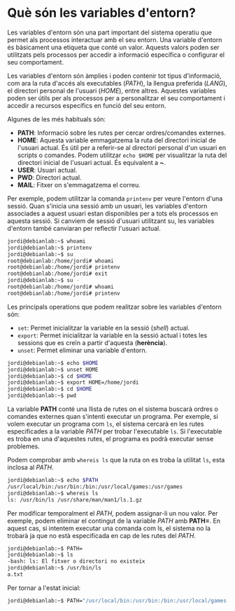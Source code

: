 # Què són les variables d'entorn?

Les variables d'entorn són una part important del sistema operatiu que permet als processos interactuar amb el seu entorn. Una variable d'entorn és bàsicament una etiqueta que conté un valor. Aquests valors poden ser utilitzats pels processos per accedir a informació específica o configurar el seu comportament.

Les variables d'entorn són àmplies i poden contenir tot tipus d'informació, com ara la ruta d'accés als executables (*PATH*), la llengua preferida (*LANG*), el directori personal de l'usuari (*HOME*), entre altres. Aquestes variables poden ser útils per als processos per a personalitzar el seu comportament i accedir a recursos específics en funció del seu entorn.

Algunes de les més habituals són:

* **PATH**: Informació sobre les rutes per cercar ordres/comandes externes.
* **HOME**: Aquesta variable emmagatzema la ruta del directori inicial de l'usuari actual. És útil per a referir-se al directori personal d'un usuari en scripts o comandes. Podem utilitzar `echo $HOME` per visualitzar la ruta del directori inicial de l'usuari actual. És equivalent a **~**.
* **USER**: Usuari actual.
* **PWD**: Directori actual.
* **MAIL**: Fitxer on s'emmagatzema el correu.

Per exemple, podem utilitzar la comanda `printenv` per veure l'entorn d'una sessió. Quan s'inicia una sessió amb un usuari, les variables d'entorn associades a aquest usuari estan disponibles per a tots els processos en aquesta sessió. Si canviem de sessió d'usuari utilitzant su, les variables d'entorn també canviaran per reflectir l'usuari actual.

```sh
jordi@debianlab:~$ whoami
jordi@debianlab:~$ printenv
jordi@debianlab:~$ su 
root@debianlab:/home/jordi# whoami
root@debianlab:/home/jordi# printenv
root@debianlab:/home/jordi# exit
jordi@debianlab:~$ su -
root@debianlab:/home/jordi# whoami
root@debianlab:/home/jordi# printenv
```

Les principals operations que podem realitzar sobre les variables d'entorn són:

* ```set```: Permet inicialitzar la variable en la sessió (*shell*) actual.
* ```export```:  Permet inicialitzar la variable en la sessió actual i totes les sessions que es creïn a partir d'aquesta (**herència**).
* ```unset```: Permet eliminar una variable d'entorn.

```sh
jordi@debianlab:~$ echo $HOME
jordi@debianlab:~$ unset HOME
jordi@debianlab:~$ cd $HOME
jordi@debianlab:~$ export HOME=/home/jordi
jordi@debianlab:~$ cd $HOME
jordi@debianlab:~$ pwd
```

La variable **PATH** conté una llista de rutes on el sistema buscarà ordres o comandes externes quan s'intenti executar un programa. Per exemple, si volem executar un programa com `ls`, el sistema cercarà en les rutes especificades a la variable *PATH* per trobar l'executable `ls`. Si l'executable es troba en una d'aquestes rutes, el programa es podrà executar sense problemes.

Podem comprobar amb `whereis ls` que la ruta on es troba la utilitat `ls`, esta inclosa al *PATH*.

```sh
jordi@debianlab:~$ echo $PATH
/usr/local/bin:/usr/bin:/bin:/usr/local/games:/usr/games
jordi@debianlab:~$ whereis ls
ls: /usr/bin/ls /usr/share/man/man1/ls.1.gz
```

Per modificar temporalment el *PATH*, podem assignar-li un nou valor. Per exemple, podem eliminar el contingut de la variable *PATH* amb **PATH=**. En aquest cas, si intentem executar una comanda com ls, el sistema no la trobarà ja que no està especificada en cap de les rutes del *PATH*.

```sh
jordi@debianlab:~$ PATH=
jordi@debianlab:~$ ls
-bash: ls: El fitxer o directori no existeix
jordi@debianlab:~$ /usr/bin/ls
a.txt
```

Per tornar a l'estat inicial:
```sh
jordi@debianlab:~$ PATH="/usr/local/bin:/usr/bin:/bin:/usr/local/games:/usr/games"
```

